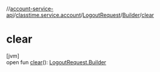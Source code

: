 //[account-service-api](../../../../index.md)/[classtime.service.account](../../index.md)/[LogoutRequest](../index.md)/[Builder](index.md)/[clear](clear.md)

# clear

[jvm]\
open fun [clear](clear.md)(): [LogoutRequest.Builder](index.md)

